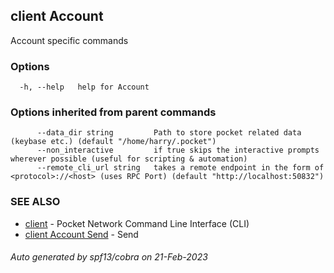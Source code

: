 ## client Account

Account specific commands

### Options

```
  -h, --help   help for Account
```

### Options inherited from parent commands

```
      --data_dir string         Path to store pocket related data (keybase etc.) (default "/home/harry/.pocket")
      --non_interactive         if true skips the interactive prompts wherever possible (useful for scripting & automation)
      --remote_cli_url string   takes a remote endpoint in the form of <protocol>://<host> (uses RPC Port) (default "http://localhost:50832")
```

### SEE ALSO

* [client](client.md)	 - Pocket Network Command Line Interface (CLI)
* [client Account Send](client_Account_Send.md)	 - Send <fromAddr> <to> <amount>

###### Auto generated by spf13/cobra on 21-Feb-2023
